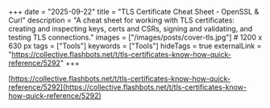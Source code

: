 +++
date = "2025-09-22"
title = "TLS Certificate Cheat Sheet - OpenSSL & Curl"
description = "A cheat sheet for working with TLS certificates: creating and inspecting keys, certs and CSRs, signing and validating, and testing TLS connections."
images = ["/images/posts/cover-tls.jpg"]  # 1200 x 630 px
tags = ["Tools"]
keywords = ["Tools"]
hideTags = true
externalLink = "https://collective.flashbots.net/t/tls-certificates-know-how-quick-reference/5292"
+++

[https://collective.flashbots.net/t/tls-certificates-know-how-quick-reference/5292](https://collective.flashbots.net/t/tls-certificates-know-how-quick-reference/5292)